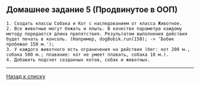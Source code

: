 ## Домашнее задание 5 (Продвинутое в ООП)

    1. Создать классы Собака и Кот с наследованием от класса Животное.
    2. Все животные могут бежать и плыть. В качестве параметра каждому методу передается длина препятствия. Результатом выполнения действия будет печать в консоль. (Например, dogBobik.run(150); -> 'Бобик пробежал 150 м.');
    3. У каждого животного есть ограничения на действия (бег: кот 200 м., собака 500 м.; плавание: кот не умеет плавать, собака 10 м.).
    4. Добавить подсчет созданных котов, собак и животных.
_____
[Назад к списку](https://github.com/asmuz/GB_JavaAndroid/tree/master/src/main/java)
